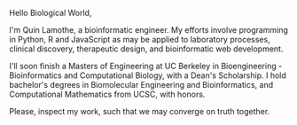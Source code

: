 Hello Biological World,

I'm Quin Lamothe, a bioinformatic engineer. My efforts involve programming in Python, R and JavaScript as may be applied to laboratory processes, clinical discovery, therapeutic design, and bioinformatic web development. 

I'll soon finish a Masters of Engineering at UC Berkeley in Bioengineering - Bioinformatics and Computational Biology, with a Dean's Scholarship. I hold bachelor's degrees in Biomolecular Engineering and Bioinformatics, and Computational Mathematics from UCSC, with honors. 

Please, inspect my work, such that we may converge on truth together.
